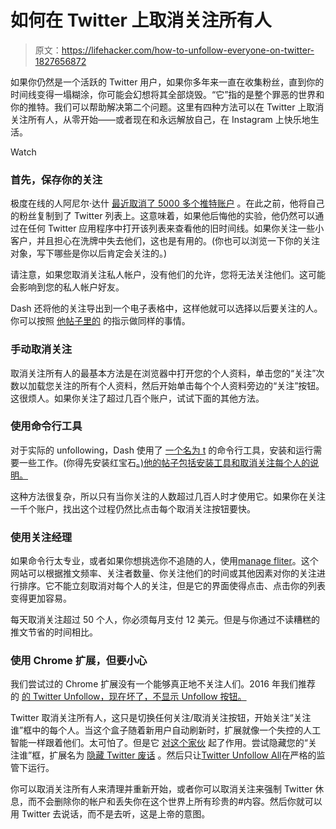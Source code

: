 # 如何在 Twitter 上取消关注所有人

> 原文：<https://lifehacker.com/how-to-unfollow-everyone-on-twitter-1827656872>

如果你仍然是一个活跃的 Twitter 用户，如果你多年来一直在收集粉丝，直到你的时间线变得一塌糊涂，你可能会幻想将其全部烧毁。“它”指的是整个罪恶的世界和你的推特。我们可以帮助解决第二个问题。这里有四种方法可以在 Twitter 上取消关注所有人，从零开始——或者现在和永远解放自己，在 Instagram 上快乐地生活。

Watch

### 首先，保存你的关注

极度在线的人阿尼尔·达什 [最近取消了 5000 多个推特账户](https://anildash.com/2018/07/13/unfollowing-everybody/) 。在此之前，他将自己的粉丝复制到了 Twitter 列表上。这意味着，如果他后悔他的实验，他仍然可以通过在任何 Twitter 应用程序中打开该列表来查看他的旧时间线。如果你关注一些小客户，并且担心在洗牌中失去他们，这也是有用的。(你也可以浏览一下你的关注对象，写下哪些是你以后肯定会关注的。)

请注意，如果您取消关注私人帐户，没有他们的允许，您将无法关注他们。这可能会影响到您的私人帐户好友。

Dash 还将他的关注导出到一个电子表格中，这样他就可以选择以后要关注的人。你可以按照 [他帖子里的](https://anildash.com/2018/07/13/unfollowing-everybody/) 的指示做同样的事情。

### 手动取消关注

取消关注所有人的最基本方法是在浏览器中打开您的个人资料，单击您的“关注”次数以加载您关注的所有个人资料，然后开始单击每个个人资料旁边的“关注”按钮。这很烦人。如果你关注了超过几百个账户，试试下面的其他方法。

### 使用命令行工具

对于实际的 unfollowing，Dash 使用了 [一个名为 t](https://github.com/sferik/t) 的命令行工具，安装和运行需要一些工作。(你得先安装红宝石[。)他的帖子包括安装工具和取消关注每个人的说明。](https://www.ruby-lang.org/en/downloads/)

这种方法很复杂，所以只有当你关注的人数超过几百人时才使用它。如果你在关注一千个账户，找出这个过程仍然比点击每个取消关注按钮要快。

### 使用关注经理

如果命令行太专业，或者如果你想挑选你不追随的人，使用[manage fliter](https://www.manageflitter.com/)。这个网站可以根据推文频率、关注者数量、你关注他们的时间或其他因素对你的关注进行排序。它不能立刻取消对每个人的关注，但是它的界面使得点击、点击你的列表变得更加容易。

每天取消关注超过 50 个人，你必须每月支付 12 美元。但是与你通过不读糟糕的推文节省的时间相比。

### 使用 Chrome 扩展，但要小心

我们尝试过的 Chrome 扩展没有一个能够真正地不关注人们。2016 年我们推荐 的 [的 Twitter Unfollow，现在坏了，不显示 Unfollow 按钮。](https://lifehacker.com/unfollow-everyone-on-twitter-with-just-one-click-1789608334)

Twitter 取消关注所有人，这只是切换任何关注/取消关注按钮，开始关注“关注谁”框中的每个人。当这个盒子随着新用户自动刷新时，扩展就像一个失控的人工智能一样跟着他们。太可怕了。但是它 [对这个家伙](https://wersm.com/unfollow-everyone-on-twitter/) 起了作用。尝试隐藏您的“关注谁”框，扩展名为 [隐藏 Twitter 废话](https://chrome.google.com/webstore/detail/hide-twitter-guff/ebjehgoicideedhhnfjhfaidlpdhofod) 。然后只让[Twitter Unfollow All](https://chrome.google.com/webstore/detail/twitter-unfollow-all/gnljhgbcmacopdfedmiaccgfijmnfppo?hl=en-US)在严格的监管下运行。

你可以取消关注所有人来清理并重新开始，或者你可以取消关注来强制 Twitter 休息，而不会删除你的帐户和丢失你在这个世界上所有珍贵的#内容。然后你就可以用 Twitter 去说话，而不是去听，这是上帝的意图。